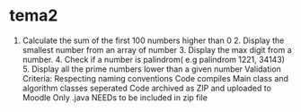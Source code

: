 # tema2
1. Calculate the sum of the first 100 numbers higher than 0  2. Display the smallest number from an array of number  3. Display the max digit from a number.  4. Check if a number is palindrom( e.g palindrom 1221, 34143)  5. Display all the prime numbers lower than a given number    Validation Criteria:  Respecting naming conventions  Code compiles Main class and algorithm classes seperated Code archived as ZIP and uploaded to Moodle Only .java NEEDs to be included in zip file
